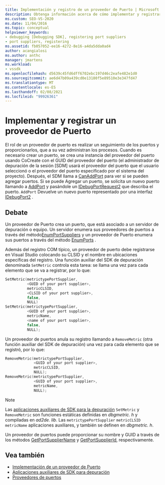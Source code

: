 ```yaml
---
title: Implementación y registro de un proveedor de Puerto | Microsoft Docs
description: Obtenga información acerca de cómo implementar y registrar un proveedor de puerto, que realiza un seguimiento de los puertos y los proporciona, que administran los procesos.
ms.custom: SEO-VS-2020
ms.date: 11/04/2016
ms.topic: conceptual
helpviewer_keywords:
- debugging [Debugging SDK], registering port suppliers
- port suppliers, registering
ms.assetid: fb057052-ee16-4272-8e16-a4da5dda0ad4
author: acangialosi
ms.author: anthc
manager: jmartens
ms.workload:
- vssdk
ms.openlocfilehash: d5639c45fd6dff6702ebc197d46c2eafe482e1d0
ms.sourcegitcommit: ae6d47b09a439cd0e13180f5e89510e3e347fd47
ms.translationtype: MT
ms.contentlocale: es-ES
ms.lasthandoff: 02/08/2021
ms.locfileid: "99926361"
---
```

# <a name="implement-and-register-a-port-supplier"></a>Implementar y registrar un proveedor de Puerto
El rol de un proveedor de puerto es realizar un seguimiento de los puertos y proporcionarlos, que a su vez administran los procesos. Cuando es necesario crear un puerto, se crea una instancia del proveedor del puerto usando CoCreate con el GUID del proveedor del puerto (el administrador de depuración de la sesión [SDM] usará el proveedor del puerto que el usuario seleccionó o el proveedor del puerto especificado por el sistema del proyecto). Después, el SDM llama a [CanAddPort](../../extensibility/debugger/reference/idebugportsupplier2-canaddport.md) para ver si se pueden agregar puertos. Si se puede Agregar un puerto, se solicita un nuevo puerto llamando a [AddPort](../../extensibility/debugger/reference/idebugportsupplier2-addport.md) y pasándole un [IDebugPortRequest2](../../extensibility/debugger/reference/idebugportrequest2.md) que describa el puerto. `AddPort` Devuelve un nuevo puerto representado por una interfaz [IDebugPort2](../../extensibility/debugger/reference/idebugport2.md) .

## <a name="discussion"></a>Debate
 Un proveedor de Puerto crea un puerto, que está asociado a un servidor de depuración o equipo. Un servidor enumera sus proveedores de puertos a través del método[EnumPortSuppliers](../../extensibility/debugger/reference/idebugcoreserver2-enumportsuppliers.md) y un proveedor de Puerto enumera sus puertos a través del método [EnumPorts](../../extensibility/debugger/reference/idebugportsupplier2-enumports.md) .

 Además del registro COM típico, un proveedor de puerto debe registrarse en Visual Studio colocando su CLSID y el nombre en ubicaciones específicas del registro. Una función auxiliar del SDK de depuración denominada `SetMetric` controla esta tarea: se llama una vez para cada elemento que se va a registrar, por lo que:

```cpp
SetMetric(metrictypePortSupplier,
          <GUID of your port supplier>,
          metricCLSID,
          <CLSID of your port supplier>,
          false,
          NULL)
SetMetric(metrictypePortSupplier,
          <GUID of your port supplier>,
          metricName,
          <name of your port supplier>,
          false,
          NULL);
```

 Un proveedor de puertos anula su registro llamando a `RemoveMetric` (otra función auxiliar del SDK de depuración) una vez para cada elemento que se registró, por lo que:

```cpp
RemoveMetric(metrictypePortSupplier,
             <GUID of your port supplier>,
             metricCLSID,
             NULL);
RemoveMetric(metrictypePortSupplier,
             <GUID of your port supplier>,
             metricName,
             NULL);
```

> [!NOTE]
> Las [aplicaciones auxiliares de SDK para la depuración](../../extensibility/debugger/reference/sdk-helpers-for-debugging.md) `SetMetric` y `RemoveMetric` son funciones estáticas definidas en *dbgmetric. h* y compiladas en *ad2de. lib*. Las `metrictypePortSupplier` `metricCLSID` `metricName` aplicaciones auxiliares, y también se definen en *dbgmetric. h*.

 Un proveedor de puertos puede proporcionar su nombre y GUID a través de los métodos [GetPortSupplierName](../../extensibility/debugger/reference/idebugportsupplier2-getportsuppliername.md) y [GetPortSupplierId](../../extensibility/debugger/reference/idebugportsupplier2-getportsupplierid.md), respectivamente.

## <a name="see-also"></a>Vea también
- [Implementación de un proveedor de Puerto](../../extensibility/debugger/implementing-a-port-supplier.md)
- [Aplicaciones auxiliares de SDK para depuración](../../extensibility/debugger/reference/sdk-helpers-for-debugging.md)
- [Proveedores de puertos](../../extensibility/debugger/port-suppliers.md)
